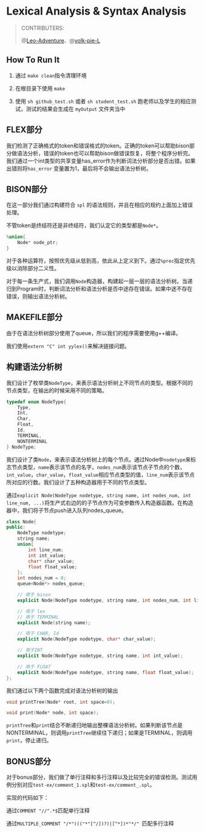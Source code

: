 # Lexical Analysis & Syntax Analysis

> CONTRIBUTERS:
>
> @[Leo-Adventure](https://github.com/Leo-Adventure)、@[yolk-pie-L](https://github.com/yolk-pie-L)

## How To Run It

1. 通过 `make clean`指令清理环境

2. 在根目录下使用 `make` 
3. 使用 `sh github_test.sh` 或者 `sh student_test.sh` 跑老师以及学生的相应测试，测试的结果会生成在 `myOutput` 文件夹当中

## FLEX部分

我们检测了正确格式的token和错误格式的token。正确的token可以帮助bison部分做语法分析，错误的token也可以帮助bison做错误恢复，将整个程序分析完。我们通过一个int类型的共享变量has_error作为判断词法分析部分是否出错。如果出错则将`has_error` 变量置为1，最后将不会输出语法分析树。

## BISON部分

在这一部分我们通过构建符合 `spl` 的语法规则，并且在相应的规约上面加上错误处理。

不管token是终结符还是非终结符，我们认定它的类型都是`Node*`。

```c++
%union{
    Node* node_ptr;
}
```

对于各种运算符，按照优先级从低到高，依此从上定义到下。通过`%prec`指定优先级以消除部分二义性。

对于每一条生产式，我们调用`Node`构造器，构建起一层一层的语法分析树。当递归到Program时，判断词法分析和语法分析是否中途存在错误。如果中途不存在错误，则输出语法分析树。

## MAKEFILE部分

由于在语法分析树部分使用了queue，所以我们的程序需要使用g++编译。

我们使用`extern "C" int yylex()`来解决链接问题。

## 构建语法分析树

我们设计了枚举类`NodeType`，来表示语法分析树上不同节点的类型。根据不同的节点类型，在输出的时候采用不同的策略。

```C++
typedef enum NodeType{
    Type,
    Int,
    Char,
    Float,
    Id,
    TERMINAL,
    NONTERMINAL
} NodeType;
```

我们设计了类`Node`，来表示语法分析树上的每个节点。通过Node中`nodetype`来标志节点类型，`name`表示该节点的名字，`nodes_num`表示该节点子节点的个数，`int_value`，`char_value`，`float_value`相应节点类型的值，`line_num`表示该节点所对应的行数。我们设计了五种构造器用于不同的节点类型。

通过`explicit Node(NodeType nodetype, string name, int nodes_num, int line_num, ...)`将生产式右边的的子节点作为可变参数传入构造器函数。在构造器中，我们将子节点push进入队列nodes_queue。

```c++
class Node{
public:
    NodeType nodetype;
    string name;
    union{
        int line_num;
        int int_value;
        char* char_value;
        float float_value;
    };
    int nodes_num = 0;
    queue<Node*> nodes_queue;

    // 用于 bison
    explicit Node(NodeType nodetype, string name, int nodes_num, int line_num, ...);

    // 用于 lex
    // 用于 TERMINAL 
    explicit Node(string name);

    // 用于 CHAR, Id
    explicit Node(NodeType nodetype, char* char_value);

    // 用于INT
    explicit Node(NodeType nodetype, string name, int int_value);

    // 用于 FLOAT
    explicit Node(NodeType nodetype, string name, float float_value);        
};
```

我们通过以下两个函数完成对语法分析树的输出

```c++
void printTree(Node* root, int space=0);

void print(Node* node, int space);
```

`printTree`和`print`结合不断递归地输出整棵语法分析树。如果判断该节点是NONTERMINAL，则调用`printTree`继续往下递归；如果是TERMINAL，则调用`print`，停止递归。

## BONUS部分

对于bonus部分，我们做了单行注释和多行注释以及比较完全的错误检测。测试用例分别对应`test-ex/comment_1.spl`和`test-ex/comment_.spl`。

实现的代码如下：

通过`COMMENT "//".*$`匹配单行注释

通过`MULTIPLE_COMMENT "/*"((("*"[^/])?)|[^*])*"*/" `匹配多行注释
